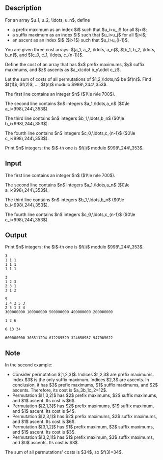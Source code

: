 ## Description

<div><p>For an array $u_1, u_2, \ldots, u_n$, define </p><ul> <li> a prefix maximum as an index $i$ such that $u_i&gt;u_j$ for all $j&lt;i$; </li><li> a suffix maximum as an index $i$ such that $u_i&gt;u_j$ for all $j&gt;i$; </li><li> an ascent as an index $i$ ($i&gt;1$) such that $u_i&gt;u_{i-1}$. </li></ul><p>You are given three cost arrays: $[a_1, a_2, \ldots, a_n]$, $[b_1, b_2, \ldots, b_n]$, and $[c_0, c_1, \ldots, c_{n-1}]$.</p><p>Define the <span class="tex-font-style-it">cost</span> of an array that has $x$ prefix maximums, $y$ suffix maximums, and $z$ ascents as $a_x\cdot b_y\cdot c_z$.</p><p>Let the sum of costs of all permutations of $1,2,\ldots,n$ be $f(n)$. Find $f(1)$, $f(2)$, ..., $f(n)$ modulo $998\,244\,353$.</p></div><div class="input-specification"><p>The first line contains an integer $n$ ($1\le n\le 700$).</p><p>The second line contains $n$ integers $a_1,\ldots,a_n$ ($0\le a_i&lt;998\,244\,353$).</p><p>The third line contains $n$ integers $b_1,\ldots,b_n$ ($0\le b_i&lt;998\,244\,353$).</p><p>The fourth line contains $n$ integers $c_0,\ldots,c_{n-1}$ ($0\le c_i&lt;998\,244\,353$).</p></div><div class="output-specification"><p>Print $n$ integers: the $i$-th one is $f(i)$ modulo $998\,244\,353$.</p></div>

## Input

<p>The first line contains an integer $n$ ($1\le n\le 700$).</p><p>The second line contains $n$ integers $a_1,\ldots,a_n$ ($0\le a_i&lt;998\,244\,353$).</p><p>The third line contains $n$ integers $b_1,\ldots,b_n$ ($0\le b_i&lt;998\,244\,353$).</p><p>The fourth line contains $n$ integers $c_0,\ldots,c_{n-1}$ ($0\le c_i&lt;998\,244\,353$).</p>

## Output

<p>Print $n$ integers: the $i$-th one is $f(i)$ modulo $998\,244\,353$.</p>





```input1|
3
1 1 1
1 1 1
1 1 1
```




```input2|
3
1 2 3
2 3 1
3 1 2
```




```input3|
5
1 4 2 5 3
2 5 1 3 4
300000000 100000000 500000000 400000000 200000000
```




```output1
1 2 6
```




```output2
6 13 34
```




```output3
600000000 303511294 612289529 324650937 947905622
```



## Note

<p>In the second example:</p><ul> <li> Consider permutation $[1,2,3]$. Indices $1,2,3$ are prefix maximums. Index $3$ is the only suffix maximum. Indices $2,3$ are ascents. In conclusion, it has $3$ prefix maximums, $1$ suffix maximums, and $2$ ascents. Therefore, its cost is $a_3b_1c_2=12$. </li><li> Permutation $[1,3,2]$ has $2$ prefix maximums, $2$ suffix maximums, and $1$ ascent. Its cost is $6$. </li><li> Permutation $[2,1,3]$ has $2$ prefix maximums, $1$ suffix maximum, and $1$ ascent. Its cost is $4$. </li><li> Permutation $[2,3,1]$ has $2$ prefix maximums, $2$ suffix maximums, and $1$ ascent. Its cost is $6$. </li><li> Permutation $[3,1,2]$ has $1$ prefix maximum, $2$ suffix maximums, and $1$ ascent. Its cost is $3$. </li><li> Permutation $[3,2,1]$ has $1$ prefix maximum, $3$ suffix maximums, and $0$ ascents. Its cost is $3$. </li></ul><p>The sum of all permutations' costs is $34$, so $f(3)=34$.</p>
